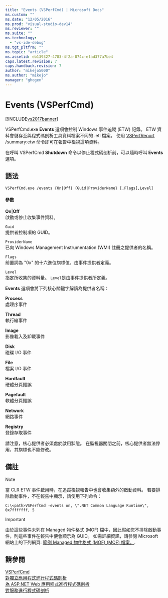 ```yaml
---
title: "Events (VSPerfCmd) | Microsoft Docs"
ms.custom: ""
ms.date: "12/05/2016"
ms.prod: "visual-studio-dev14"
ms.reviewer: ""
ms.suite: ""
ms.technology: 
  - "vs-ide-debug"
ms.tgt_pltfrm: ""
ms.topic: "article"
ms.assetid: eb139327-4783-4f2a-874c-efad377a7be4
caps.latest.revision: 7
caps.handback.revision: 7
author: "mikejo5000"
ms.author: "mikejo"
manager: "ghogen"
---
```

# Events (VSPerfCmd)
[!INCLUDE[vs2017banner](../code-quality/includes/vs2017banner.md)]

VSPerfCmd.exe **Events** 選項會控制 Windows 事件追蹤 \(ETW\) 記錄。  ETW 資料會儲存至與程式碼剖析工具資料檔案不同的 .etl 檔案。  使用 [VSPerfReport](../profiling/vsperfreport.md) \/summary:etw 命令即可在報告中檢視這項資料。  
  
 在呼叫 VSPerfCmd **Shutdown** 命令以停止程式碼剖析前，可以隨時呼叫 **Events** 選項。  
  
## 語法  
  
```  
VSPerfCmd.exe /events {On|Off} {Guid|ProviderName} [,Flags[,Level]  
```  
  
#### 參數  
 **On**&#124;**Off**  
 啟動或停止收集事件資料。  
  
 `Guid`  
 提供者控制項的 GUID。  
  
 `ProviderName`  
 已向 Windows Management Instrumentation \(WMI\) 註冊之提供者的名稱。  
  
 `Flags`  
 前置詞為 "0x" 的十六進位旗標值，由事件提供者定義。  
  
 `Level`  
 指定所收集的資料量。  `Level`是由事件提供者所定義。  
  
 **Events** 選項會將下列核心關鍵字解讀為提供者名稱：  
  
 **Process**  
 處理序事件  
  
 **Thread**  
 執行緒事件  
  
 **Image**  
 影像載入及卸載事件  
  
 **Disk**  
 磁碟 I\/O 事件  
  
 **File**  
 檔案 I\/O 事件  
  
 **Hardfault**  
 硬體分頁錯誤  
  
 **Pagefault**  
 軟體分頁錯誤  
  
 **Network**  
 網路事件  
  
 **Registry**  
 登錄存取事件  
  
 請注意，核心提供者必須處於啟用狀態。  在監視器關閉之前，核心提供者無法停用，其旗標也不能修改。  
  
## 備註  
  
> [!NOTE]
>  當 CLR ETW 事件啟用時，在追蹤檢視報告中也會收集額外的啟動資料。  若要排除啟動事件，不在報告中顯示，請使用下列命令：  
  
```  
C:\<path>VSPerfCmd -events on, \".NET Common Language Runtime\", 0x7fffffff, 5  
```  
  
> [!IMPORTANT]
>  由於這些事件未列在 Managed 物件格式 \(MOF\) 檔中，因此假如您不排除啟動事件，則這些事件在報告中便會顯示為 GUID。  如需詳細資訊，請參閱 Microsoft 網站上的下列網頁: [範例 Managed 物件格式 \(MOF\) \(MOF\) 檔案。](http://go.microsoft.com/fwlink/?linkid=37118).  
  
## 請參閱  
 [VSPerfCmd](../profiling/vsperfcmd.md)   
 [對獨立應用程式進行程式碼剖析](../profiling/command-line-profiling-of-stand-alone-applications.md)   
 [為 ASP.NET Web 應用程式進行程式碼剖析](../profiling/command-line-profiling-of-aspnet-web-applications.md)   
 [對服務進行程式碼剖析](../profiling/command-line-profiling-of-services.md)